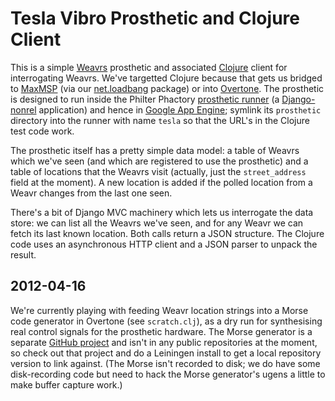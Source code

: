 # Tesla Vibro Prosthetic and Clojure Client

This is a simple [Weavrs][weavrs] prosthetic and associated
[Clojure][clojure] client for interrogating Weavrs. We've targetted
Clojure because that gets us bridged to [MaxMSP][max] (via our
[net.loadbang][nlclojure] package) or into [Overtone][overtone]. The
prosthetic is designed to run inside the Philter Phactory [prosthetic
runner][runner] (a [Django-nonrel][djnr] application) and hence in
[Google App Engine][gae]; symlink its `prosthetic` directory into the
runner with name `tesla` so that the URL's in the Clojure test code
work.

The prosthetic itself has a pretty simple data model: a table of
Weavrs which we've seen (and which are registered to use the
prosthetic) and a table of locations that the Weavrs visit (actually,
just the `street_address` field at the moment). A new location is
added if the polled location from a Weavr changes from the last one
seen.

There's a bit of Django MVC machinery which lets us interrogate the
data store: we can list all the Weavrs we've seen, and for any Weavr
we can fetch its last known location. Both calls return a JSON
structure. The Clojure code uses an asynchronous HTTP client and a
JSON parser to unpack the result.

## 2012-04-16

We're currently playing with feeding Weavr location strings into a
Morse code generator in Overtone (see `scratch.clj`), as a dry run for
synthesising real control signals for the prosthetic hardware. The
Morse generator is a separate [GitHub project][morse] and isn't in any
public repositories at the moment, so check out that project and do a
Leiningen install to get a local repository version to link
against. (The Morse isn't recorded to disk; we do have some
disk-recording code but need to hack the Morse generator's ugens a
little to make buffer capture work.)

[weavrs]: http://www.weavrs.com
[clojure]: http://clojure.org
[max]: http://cycling74.com/products/max/
[overtone]: http://overtone.github.com/
[nlclojure]: https://github.com/cassiel/net.loadbang.clojure
[runner]: https://github.com/philterphactory/prosthetic-runner
[djnr]: http://www.allbuttonspressed.com/projects/django-nonrel
[gae]: https://developers.google.com/appengine/
[morse]: https://github.com/cassiel/overtone-morse
